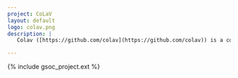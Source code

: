 ```yaml
---
project: CoLaV
layout: default
logo: colav.png
description: |
   Colav ([https://github.com/colav](https://github.com/colav)) is a colaboratory for the development of computational social sciences and digital humanities. Our main contributions are in the development of computational strategies to evaluate research and advance the knowledge of science, technology, and innovation dynamics. We do innovative research for the management of data processing, especially data related to the creation of scholarly, scientific, and technological knowledge, contribute to open science policies and strategies, and the development of research metrics and assessment tools.

---
```


{% include gsoc_project.ext %}
